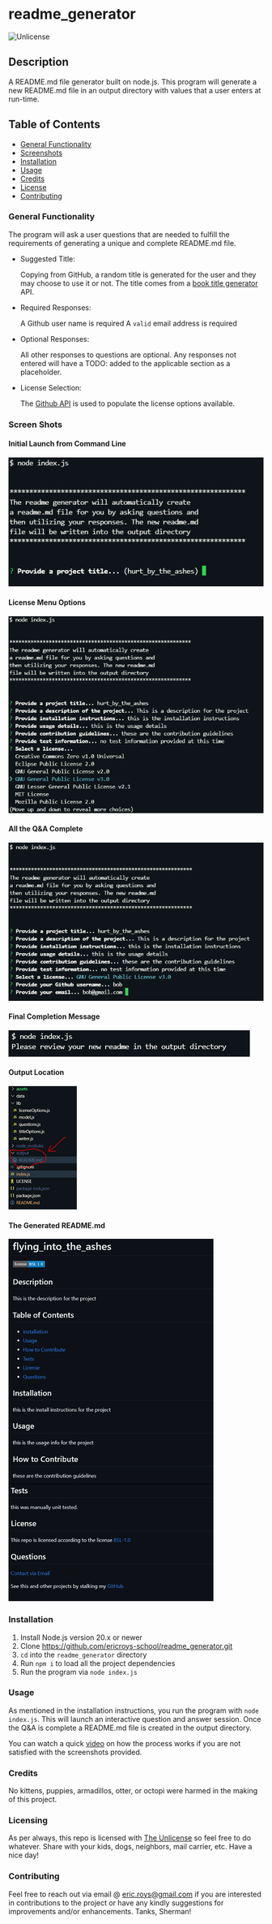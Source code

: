 # readme_generator

![Unlicense](https://img.shields.io/badge/license-The_Unlicense-blue)

## Description

A README.md file generator built on node.js. This program will
generate a new README.md file in an output directory with values
that a user enters at run-time.

## Table of Contents

- [General Functionality](#general-functionality)
- [Screenshots](#screen-shots)
- [Installation](#installation)
- [Usage](#usage)
- [Credits](#credits)
- [License](#licensing)
- [Contributing](#contributing)

### General Functionality

The program will ask a user questions that are needed to fulfill
the requirements of generating a unique and complete README.md file.

- Suggested Title:

  Copying from GitHub, a random title is generated for the user and they may choose to use it or not. The title comes from a [book title generator](https://story-shack-cdn-v2.glitch.me/generators/book-title-generator?count=10) API.

- Required Responses:

  A Github user name is required
  A `valid` email address is required

- Optional Responses:

  All other responses to questions are optional. Any responses not
  entered will have a TODO: added to the applicable section as a placeholder.

- License Selection:

  The [Github API](https://api.github.com/licenses) is used to populate the license options available.

### Screen Shots

#### Initial Launch from Command Line

![Initial Launch Showing Suggested Title](./assets/images/initial_launch.png)

#### License Menu Options

![License Menu Options](./assets/images/license_menu_options.png)

#### All the Q&A Complete

![QA Completed](./assets/images/complete_b4_msg.png)

#### Final Completion Message

![Final Msg](./assets/images/complete.msg.png)

#### Output Location

![Output Location](./assets/images/output.png)

#### The Generated README.md

![README.md](./assets/images/readme_view.png)

### Installation

1.  Install Node.js version 20.x or newer
2.  Clone https://github.com/ericroys-school/readme_generator.git
3.  `cd` into the `readme_generator` directory
4.  Run `npm i` to load all the project dependencies
5.  Run the program via `node index.js`

### Usage

As mentioned in the installation instructions, you run the program with `node index.js`. This will launch an interactive question and answer session. Once the Q&A is complete a README.md file is created in the output directory.

You can watch a quick [video](https://drive.google.com/file/d/1HS-gsmMzTKEV4Utv9PMGEHEauATYKBZe/view) on how the process works if you are not satisfied with the screenshots provided.

### Credits

No kittens, puppies, armadillos, otter, or octopi were harmed in the making of this project.

### Licensing

As per always, this repo is licensed with [The Unlicense](http://choosealicense.com/licenses/unlicense) so feel free to do whatever. Share with your kids, dogs, neighbors, mail carrier, etc. Have a nice day!

### Contributing

Feel free to reach out via email @ eric.roys@gmail.com if you are interested in contributions to the project or have any kindly suggestions for improvements and/or enhancements. Tanks, Sherman!
